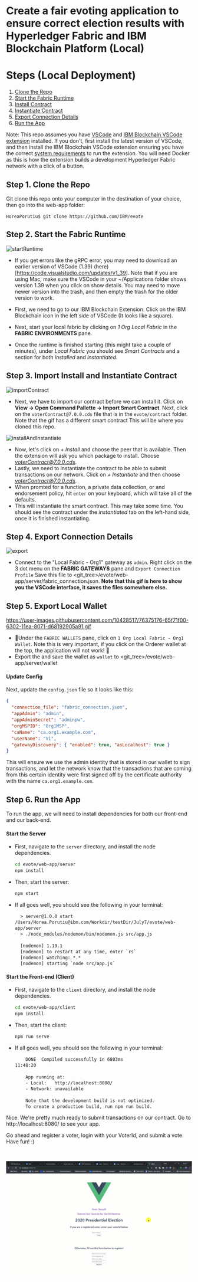 <!-- [![Build Status](https://travis-ci.org/IBM/blockchainbean.svg?branch=master)](https://travis-ci.org/IBM/blockchainbean) -->

# Create a fair evoting application to ensure correct election results with Hyperledger Fabric and IBM Blockchain Platform (Local)

# Steps (Local Deployment)

1. [Clone the Repo](#step-1-clone-the-repo)
2. [Start the Fabric Runtime](#step-2-start-the-fabric-runtime)
3. [Install Contract](#step-3-install-contract)
4. [Instantiate Contract](#step-4-Instantiate-contract)
5. [Export Connection Details](#step-5-export-connection-details)
6. [Run the App](#step-5-run-the-app)

Note: This repo assumes you have [VSCode](https://code.visualstudio.com/download) 
and [IBM Blockchain VSCode extension](https://marketplace.visualstudio.com/items?itemName=IBMBlockchain.ibm-blockchain-platform) installed. If you don't, first install the 
latest version of VSCode, and then install the IBM Blockchain VSCode extension ensuring you 
have the correct [system requirements](https://marketplace.visualstudio.com/items?itemName=IBMBlockchain.ibm-blockchain-platform) to run the extension. You will need Docker as 
this is how the extension builds a development Hyperledger Fabric network with a click of a button.

## Step 1. Clone the Repo

Git clone this repo onto your computer in the destination of your choice, then go into the web-app folder:
```
HoreaPorutiu$ git clone https://github.com/IBM/evote
```

## Step 2. Start the Fabric Runtime
![startRuntime](https://user-images.githubusercontent.com/10428517/76370968-dea3ae80-62f5-11ea-8793-d04610e8bf30.gif)

- If you get errors like the gRPC error, you may need to download an earlier version of VSCode (1.39) (here)[https://code.visualstudio.com/updates/v1_39]. Note that if you are using Mac, make sure the VSCode in your ~/Applications
folder shows version 1.39 when you click on show details. You may need to 
move newer version into the trash, and then empty the trash for the older 
version to work.

- First, we need to go to our IBM Blockchain Extension. Click on the IBM Blockchain icon
  in the left side of VSCode (It looks like a square). 
- Next, start your local fabric by clicking on 
  *1 Org Local Fabric* in the **FABRIC ENVIRONMENTS** pane.
  
- Once the runtime is finished starting (this might take a couple of minutes), under *Local Fabric* you should see *Smart Contracts* and a section for both *installed* and *instantiated*.

## Step 3. Import Install and Instantiate Contract
![importContract](https://user-images.githubusercontent.com/10428517/76371236-e0ba3d00-62f6-11ea-82a1-bfa4798985b9.gif)
- Next, we have to import our contract before we can install it. Click on 
**View -> Open Command Pallette -> Import Smart Contract**. Next, click 
on the `voterContract@7.0.0.cds` file that is in the `evote/contract` folder. Note that the gif has a different smart contract
This will be where you cloned this repo.


![installAndInstantiate](https://user-images.githubusercontent.com/10428517/76371514-bae16800-62f7-11ea-9038-039b0fac6967.gif)
- Now, let's click on *+ Install* and choose the peer that is available. Then the extension will ask you which package to 
 install. Choose *voterContract@7.0.0.cds*.
- Lastly, we need to instantiate the contract to be able to submit transactions 
on our network. Click on *+ Instantiate* and then choose *voterContract@7.0.0.cds*.
- When promted for a function, a private data collection, or and endorsement 
policy, hit `enter` on your keyboard, which will take all of the defaults.
- This will instantiate the smart contract. This may take some time. You should see the contract under the *instantiated* tab on the left-hand side, once it 
is finished instantiating.

## Step 4. Export Connection Details
![export](https://user-images.githubusercontent.com/10428517/76371002-fd09aa00-62f5-11ea-9f6b-cc25e68c410e.gif)

- Connect to the "Local Fabric - Org1" gateway as `admin`.  Right click on the 3 dot menu on the **FABRIC GATEWAYS** pane and `Export Connection Profile` Save this file to <git_tree>/evote/web-app/server/fabric_connection.json. **Note that this gif is here to show you the VSCode interface, it saves the files somewhere else.**


## Step 5. Export Local Wallet

https://user-images.githubusercontent.com/10428517/76375176-65f71f00-6302-11ea-8071-d68192905a91.gif

- 🚨Under the `FABRIC WALLETS` pane, click on `1 Org Local Fabric - Org1 Wallet`. Note this is very important, if you click on the Orderer wallet at the top, 
the application will not work! 🚨
- Export the and save the wallet as `wallet` to 
<git_tree>/evote/web-app/server/wallet

#### Update Config

Next, update the `config.json` file so it looks like this:

```json
{
  "connection_file": "fabric_connection.json",
  "appAdmin": "admin",
  "appAdminSecret": "adminpw",
  "orgMSPID": "Org1MSP",
  "caName": "ca.org1.example.com",
  "userName": "V1",
  "gatewayDiscovery": { "enabled": true, "asLocalhost": true }
}
```
This will ensure we use the admin identity that is stored in our wallet to sign transactions, 
and let the network know that the transactions that are coming from this certain identity were 
first signed off by the certificate authority with the name `ca.org1.example.com`.

## Step 6. Run the App
To run the app, we will need to install dependencies for both our front-end and our back-end. 

#### Start the Server
  - First, navigate to the `server` directory, and install the node dependencies.
    ```bash
    cd evote/web-app/server
    npm install
    ```
  - Then, start the server: 
    ```bash
    npm start
    ```
  - If all goes well, you should see the following in your terminal:
    ```
      > server@1.0.0 start /Users/Horea.Porutiu@ibm.com/Workdir/testDir/July7/evote/web-app/server
      > ./node_modules/nodemon/bin/nodemon.js src/app.js

      [nodemon] 1.19.1
      [nodemon] to restart at any time, enter `rs`
      [nodemon] watching: *.*
      [nodemon] starting `node src/app.js`  
    ```

#### Start the Front-end (Client)

- First, navigate to the `client` directory, and install the node dependencies.
  ```bash
  cd evote/web-app/client
  npm install
  ```
- Then, start the client: 
  ```bash
  npm run serve
  ```
- If all goes well, you should see the following in your terminal:
  ```
      DONE  Compiled successfully in 6803ms                                                                                             11:48:20

      App running at:
      - Local:   http://localhost:8080/ 
      - Network: unavailable

      Note that the development build is not optimized.
      To create a production build, run npm run build. 
  ```

 Nice. We're pretty much ready to submit transactions on our contract. Go to http://localhost:8080/ 
 to see your app.

 Go ahead and register a voter, login with your VoterId, and submit a vote. Have fun! :) 

 <br>
<p align="center">
  <img src="./doc-gifs/demo.gif">
</p>
<br>
